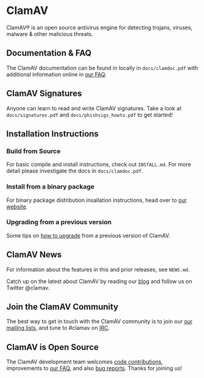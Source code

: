 # ClamAV

ClamAV® is an open source antivirus engine for detecting trojans, viruses,
 malware & other malicious threats.

## Documentation & FAQ

The ClamAV documentation can be found in locally in `docs/clamdoc.pdf` with
 additional information online in
[our FAQ](http://www.clamav.net/documentation.html).

## ClamAV Signatures

Anyone can learn to read and write ClamAV signatures.  Take a look
 at `docs/signatures.pdf` and `docs/phishsigs_howto.pdf` to get started!

## Installation Instructions

### Build from Source

For basic compile and install instructions, check out `INSTALL.md`.  For more
 detail please investigate the docs in `docs/clamdoc.pdf`.

### Install from a binary package

For binary package distribution insallation instructions, head over to
[our website](http://www.clamav.net/documents/installing-clamav).

### Upgrading from a previous version

Some tips on [how to upgrade](http://www.clamav.net/documents/upgrading-clamav)
 from a previous version of ClamAV.

## ClamAV News

For information about the features in this and prior releases, see `NEWS.md`.

Catch up on the latest about ClamAV by reading our
 [blog](http://blog.clamav.net) and follow us on Twitter @clamav.

## Join the ClamAV Community

The best way to get in touch with the ClamAV community is to join our
 [our mailing lists](http://www.clamav.net/documents/mailing-lists-faq), and
 tune to #clamav on [IRC](irc.freenode.net).

## ClamAV is Open Source

The ClamAV development team welcomes
 [code contributions](https://github.com/Cisco-Talos/clamav-devel),
 improvements to [our FAQ](https://github.com/Cisco-Talos/clamav-faq), and also
 [bug reports](http://bugs.clamav.net/). Thanks for joining us!
